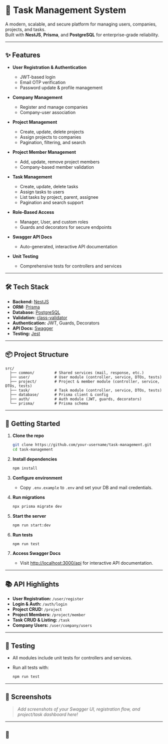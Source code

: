 # 🚀 Task Management System

A modern, scalable, and secure platform for managing users, companies, projects, and tasks.  
Built with **NestJS**, **Prisma**, and **PostgreSQL** for enterprise-grade reliability.

---

## ✨ Features

- **User Registration & Authentication**

  - JWT-based login
  - Email OTP verification
  - Password update & profile management

- **Company Management**

  - Register and manage companies
  - Company-user association

- **Project Management**

  - Create, update, delete projects
  - Assign projects to companies
  - Pagination, filtering, and search

- **Project Member Management**

  - Add, update, remove project members
  - Company-based member validation

- **Task Management**

  - Create, update, delete tasks
  - Assign tasks to users
  - List tasks by project, parent, assignee
  - Pagination and search support

- **Role-Based Access**

  - Manager, User, and custom roles
  - Guards and decorators for secure endpoints

- **Swagger API Docs**

  - Auto-generated, interactive API documentation

- **Unit Testing**
  - Comprehensive tests for controllers and services

---

## 🛠️ Tech Stack

- **Backend:** [NestJS](https://nestjs.com/)
- **ORM:** [Prisma](https://www.prisma.io/)
- **Database:** [PostgreSQL](https://www.postgresql.org/)
- **Validation:** [class-validator](https://github.com/typestack/class-validator)
- **Authentication:** JWT, Guards, Decorators
- **API Docs:** [Swagger](https://swagger.io/)
- **Testing:** [Jest](https://jestjs.io/)

---

## 📦 Project Structure

```
src/
  ├── common/         # Shared services (mail, response, etc.)
  ├── user/           # User module (controller, service, DTOs, tests)
  ├── project/        # Project & member module (controller, service, DTOs, tests)
  ├── task/           # Task module (controller, service, DTOs, tests)
  ├── database/       # Prisma client & config
  ├── auth/           # Auth module (JWT, guards, decorators)
  └── prisma/         # Prisma schema
```

---

## 🚦 Getting Started

1. **Clone the repo**

   ```bash
   git clone https://github.com/your-username/task-management.git
   cd task-management
   ```

2. **Install dependencies**

   ```bash
   npm install
   ```

3. **Configure environment**

   - Copy `.env.example` to `.env` and set your DB and mail credentials.

4. **Run migrations**

   ```bash
   npx prisma migrate dev
   ```

5. **Start the server**

   ```bash
   npm run start:dev
   ```

6. **Run tests**

   ```bash
   npm run test
   ```

7. **Access Swagger Docs**
   - Visit [http://localhost:3000/api](http://localhost:3000/api) for interactive API documentation.

---

## 📚 API Highlights

- **User Registration:** `/user/register`
- **Login & Auth:** `/auth/login`
- **Project CRUD:** `/project`
- **Project Members:** `/project/member`
- **Task CRUD & Listing:** `/task`
- **Company Users:** `/user/company/users`

---

## 🧪 Testing

- All modules include unit tests for controllers and services.
- Run all tests with:

  ```bash
  npm run test
  ```

---

## 🎨 Screenshots

> _Add screenshots of your Swagger UI, registration flow, and project/task dashboard here!_

---

## 📝
